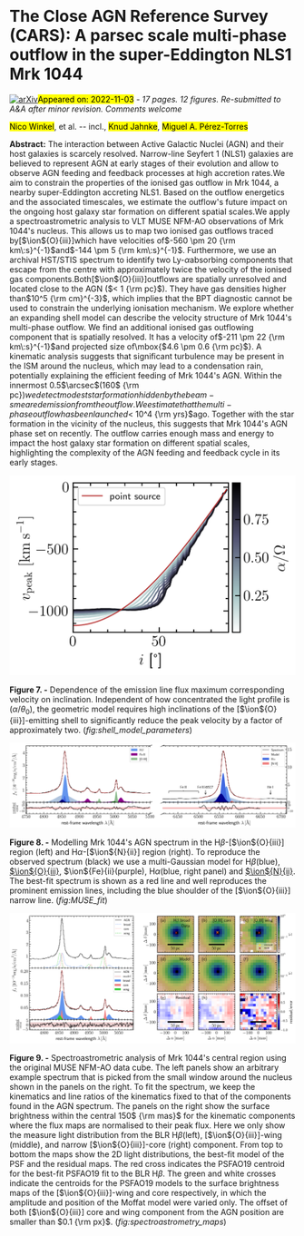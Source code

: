 <div class="macros" style="visibility:hidden;">
$\newcommand{\ensuremath}{}$
$\newcommand{\xspace}{}$
$\newcommand{\object}[1]{\texttt{#1}}$
$\newcommand{\farcs}{{.}''}$
$\newcommand{\farcm}{{.}'}$
$\newcommand{\arcsec}{''}$
$\newcommand{\arcmin}{'}$
$\newcommand{\ion}[2]{#1#2}$
$\newcommand{\textsc}[1]{\textrm{#1}}$
$\newcommand{\hl}[1]{\textrm{#1}}$</div>

<div class="macros" style="visibility:hidden;">
$\newcommand{$\ensuremath$}{}$
$\newcommand{$\xspace$}{}$
$\newcommand{$\object$}[1]{\texttt{#1}}$
$\newcommand{$\farcs$}{{.}''}$
$\newcommand{$\farcm$}{{.}'}$
$\newcommand{$\arcsec$}{''}$
$\newcommand{$\arcmin$}{'}$
$\newcommand{$\ion$}[2]{#1#2}$
$\newcommand{$\textsc$}[1]{\textrm{#1}}$
$\newcommand{$\hl$}[1]{\textrm{#1}}$</div>



<div id="title">

# The Close AGN Reference Survey (CARS): A parsec scale multi-phase outflow in the super-Eddington NLS1 Mrk 1044

</div>
<div id="comments">

[![arXiv](https://img.shields.io/badge/arXiv-2211.00657-b31b1b.svg)](https://arxiv.org/abs/2211.00657)<mark>Appeared on: 2022-11-03</mark> - _17 pages. 12 figures. Re-submitted to A&A after minor revision. Comments welcome_

</div>
<div id="authors">

<mark><mark>Nico Winkel</mark></mark>, et al. -- incl., <mark><mark>Knud Jahnke</mark></mark>, <mark><mark>Miguel A. Pérez-Torres</mark></mark>

</div>
<div id="abstract">

**Abstract:** The interaction between Active Galactic Nuclei (AGN) and their host galaxies is scarcely resolved. Narrow-line Seyfert 1 (NLS1) galaxies are believed to represent AGN at early stages of their evolution and allow to observe AGN feeding and feedback processes at high accretion rates.We aim to constrain the properties of the ionised gas outflow in Mrk 1044, a nearby super-Eddington accreting NLS1. Based on the outflow energetics and the associated timescales, we estimate the outflow's future impact on the ongoing host galaxy star formation on different spatial scales.We apply a spectroastrometric analysis to VLT MUSE NFM-AO observations of Mrk 1044's nucleus. This allows us to map two ionised gas outflows traced by[$\ion${O}{iii}]which have velocities of$-560 \pm 20 {\rm km\:s}^{-1}$and$-144 \pm 5  {\rm km\:s}^{-1}$.   Furthermore, we use an archival HST/STIS spectrum to identify two Ly-$\alpha$absorbing components that escape from the centre with approximately twice the velocity of the ionised gas components.Both[$\ion${O}{iii}]outflows are spatially unresolved and located close to the AGN ($< 1 {\rm pc}$). They have gas densities higher than$10^5  {\rm cm}^{-3}$, which implies that the BPT diagnostic cannot be used to constrain the underlying ionisation mechanism.   We explore whether an expanding shell model can describe the velocity structure of Mrk 1044's multi-phase outflow.   We find an additional ionised gas outflowing component that is spatially resolved. It has a velocity of$-211 \pm 22  {\rm km\:s}^{-1}$and projected size of\mbox{$4.6 \pm 0.6  {\rm pc}$}.   A kinematic analysis suggests that significant turbulence may be present in the ISM around the nucleus, which may lead to a condensation rain, potentially explaining the efficient feeding of Mrk 1044's AGN.   Within the innermost 0.5$\arcsec$(160$ {\rm pc}$) we detect modest star formation hidden by the beam-smeared emission from the outflow.We estimate that the multi-phase outflow has been launched$< 10^4  {\rm yrs}$ago. Together with the star formation in the vicinity of the nucleus, this suggests that Mrk 1044's AGN phase set on recently.    The outflow carries enough mass and energy to impact the host galaxy star formation on different spatial scales, highlighting the complexity of the AGN feeding and feedback cycle in its early stages.

</div>

<div id="div_fig1">

<img src="tmp_2211.00657/./Figures/05_Appendix/shell_model_parameters.png" alt="Fig7" width="100%"/>

**Figure 7. -** Dependence of the emission line flux maximum corresponding velocity on inclination. Independent of how concentrated the light profile is ($\alpha/\theta_0$), the geometric model requires high inclinations of the [$\ion${O}{iii}]-emitting shell to significantly reduce the peak velocity by a factor of approximately two.
  (*fig:shell_model_parameters*)

</div>
<div id="div_fig2">

<img src="tmp_2211.00657/./Figures/03_Analysis/Mrk1044_QSO_spec_full.png" alt="Fig8" width="100%"/>

**Figure 8. -** Modelling Mrk 1044's AGN spectrum in the H$\beta$-[$\ion${O}{iii}] region (left) and H$\alpha$-[$\ion${N}{ii}] region (right). To reproduce the observed spectrum (black) we use a multi-Gaussian model for H$\beta$(blue), [$\ion${O}{iii}](green), $\ion${Fe}{ii}(purple), H$\alpha$(blue, right panel) and [$\ion${N}{ii}](red). The best-fit spectrum is shown as a red line and well reproduces the prominent emission lines, including the blue shoulder of the [$\ion${O}{iii}] narrow line. (*fig:MUSE_fit*)

</div>
<div id="div_fig3">

<img src="tmp_2211.00657/./Figures/03_Analysis/spectroastrometry.png" alt="Fig9" width="100%"/>

**Figure 9. -** Spectroastrometric analysis of Mrk 1044's central region using the original MUSE NFM-AO data cube.
            The left panels show an arbitrary example spectrum that is picked from the small window around the nucleus shown in the panels on the right. To fit the spectrum, we keep the kinematics and line ratios of the kinematics fixed to that of the components found in the AGN spectrum.
            The panels on the right show the surface brightness within the central 150$ {\rm mas}$ for the kinematic components where the flux maps are normalised to their peak flux.
            Here we only show the measure light distribution from the BLR H$\beta$(left), [$\ion${O}{iii}]-wing (middle), and narrow [$\ion${O}{iii}]-core (right) component. From top to bottom the maps show the 2D light distributions, the best-fit model of the PSF and the residual maps. The red cross indicates the PSFAO19 centroid for the best-fit PSFAO19 fit to the BLR H$\beta$. The green and white crosses indicate the centroids for the PSFAO19 models to the surface brightness maps of the [$\ion${O}{iii}]-wing and core respectively, in which the amplitude and position of the Moffat model were varied only. The offset of both [$\ion${O}{iii}] core and wing component from the AGN position are smaller than $0.1 {\rm px}$. (*fig:spectroastrometry_maps*)

</div>
